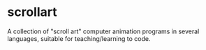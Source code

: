 # scrollart
A collection of "scroll art" computer animation programs in several languages, suitable for teaching/learning to code.
